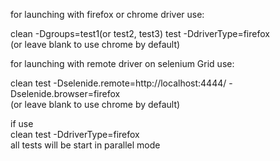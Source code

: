 for launching with firefox or chrome driver use:  

clean -Dgroups=test1(or test2, test3) test -DdriverType=firefox  
(or leave blank to use chrome by default)

for launching with remote driver on selenium Grid use:  

clean test -Dselenide.remote=http://localhost:4444/ -Dselenide.browser=firefox  
(or leave blank to use chrome by default)

if use  
clean test -DdriverType=firefox  
all tests will be start in parallel mode
